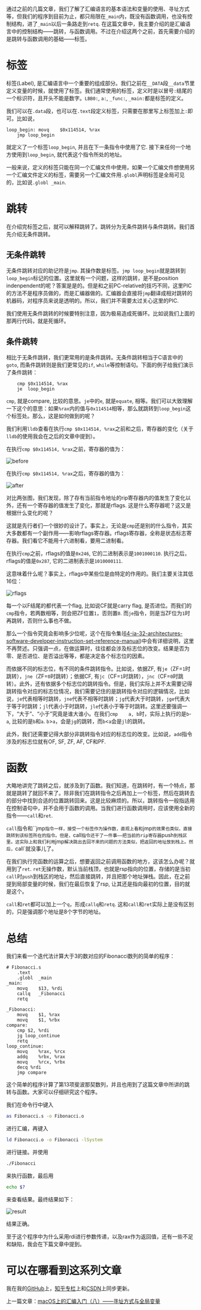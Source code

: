 通过之前的几篇文章，我们了解了汇编语言的基本语法和变量的使用、寻址方式等，但我们的程序到目前为止，都只局限在`_main`内，既没有函数调用，也没有控制结构，进了`_main`以后一条路走到`retq`. 在这篇文章中，我主要介绍的是汇编语言中的控制结构——跳转，与函数调用。不过在介绍这两个之前，首先需要介绍的是跳转与函数调用的基础——标签。

# 标签

标签(Label), 是汇编语言中一个重要的组成部分。我们之前在`__DATA`段`__data`节里定义变量的时候，就使用了标签。我们通常使用的标签，定义时是以冒号`:`结尾的一个标识符，且开头不能是数字。`LBB0:`, `a:`, `_func:`, `_main:`都是标签的定义。

我们可以在`.data`段，也可以在`.text`段定义标签，只需要在那里写上标签加上`:`即可。比如说，

```assembly
loop_begin:	movq	$0x114514, %rax
	jmp	loop_begin
```

就定义了一个标签`loop_begin`, 并且在下一条指令中使用了它. 接下来任何一个地方使用到`loop_begin`, 就代表这个指令所处的地址。

一般来说，定义的标签只能在同一个汇编文件中使用，如果一个汇编文件想使用另一个汇编文件定义的标签，需要另一个汇编文件用`.globl`声明标签是全局可见的，比如说`.globl	_main`.

# 跳转

在介绍完标签之后，就可以解释跳转了。跳转分为无条件跳转与条件跳转。我们首先介绍无条件跳转。

## 无条件跳转

无条件跳转对应的助记符是`jmp`. 其操作数是标签。`jmp	loop_begin`就是跳转到`loop_begin`标记的位置。这里就有一个问题，这样的跳转，是不是position indenpendent的呢？答案是是的。但是和之前PC-relative的技巧不同，这里PIC的方法不是程序员做的，而是汇编器做的。汇编器会直接将`jmp`翻译成相对跳转的机器码，对程序员来说是透明的。所以，我们并不需要太过关心这里的PIC.

我们使用无条件跳转的时候要特别注意，因为极易造成死循环。比如说我们上面的那两行代码，就是死循环。

## 条件跳转

相比于无条件跳转，我们更常用的是条件跳转。无条件跳转相当于C语言中的`goto`, 而条件跳转则是我们更常见的`if`, `while`等控制语句。下面的例子给我们演示了条件跳转：

```assembly
	cmp	$0x114514, %rax
	je	loop_begin
```

`cmp`, 就是compare, 比较的意思。`je`中的`e`, 就是`equate`, 相等。我们可以大致理解一下这个的意思：如果`%rax`内的值与`0x114514`相等，那么就跳转到`loop_begin`这个标签处。那么，这是如何做到的呢？

我们利用`lldb`查看在执行`cmp	$0x114514, %rax`之前和之后，寄存器的变化（关于`lldb`的使用我会在之后的文章中提到）。

在执行`cmp	$0x114514, %rax`之前，寄存器的值为：

![before](macOS上的汇编入门（九）——跳转与函数.assets/before.png)

在执行`cmp	$0x114514, %rax`之后，寄存器的值为：

![after](macOS上的汇编入门（九）——跳转与函数.assets/after.png)

对比两张图，我们发现，除了存有当前指令地址的rip寄存器内的值发生了变化以外，还有一个寄存器的值发生了变化，那就是rflags. 这是什么寄存器呢？这又是根据什么变化的呢？

这就是先行者们一个很妙的设计了。事实上，无论是`cmp`还是别的什么指令，其实大多数都有一个副作用——影响rflags寄存器。rflags寄存器，全称是状态标志寄存器。我们看它不能用十六进制看，要用二进制看。

在执行`cmp`之前，rflags的值是`0x246`, 它的二进制表示是`1001000110`. 执行之后，rflags的值是`0x287`, 它的二进制表示是`1010000111`.

这意味着什么呢？事实上，rflags中某些位是由特定的作用的。我们主要关注其低16位：

![rflags](macOS上的汇编入门（九）——跳转与函数.assets/rflags.png)

每一个以F结尾的都代表一个flag, 比如说CF就是carry flag, 是否进位。而我们的`cmp`指令，若两数相等，则会把ZF位置`1`，否则置`0`. 而`je`指令，则是当ZF位为`1`时再跳转，否则什么事也不做。

那么一个指令究竟会影响多少位呢，这个在指令集([64-ia-32-architectures-software-developer-instruction-set-reference-manual](https://www.intel.com/content/dam/www/public/us/en/documents/manuals/64-ia-32-architectures-software-developer-instruction-set-reference-manual-325383.pdf))中会有详细说明，这里不再赘述。只强调一点，在做运算时，往往都会涉及标志位的改变。结果是否为零、是否进位、是否溢出等等，都是决定各个标志位的因素。

而依据不同的标志位，有不同的条件跳转指令。比如说，依据ZF, 有`je`（ZF=`1`时跳转），`jne`（ZF=`0`时跳转）；依据CF, 有`jc`（CF=`1`时跳转），`jnc`（CF=`0`时跳转）。此外，还有依据多个标志位的跳转指令。但是，我们实际上并不太需要记得跳转指令对应的标志位情况，我们需要记住的是跳转指令对应的逻辑情况，比如说，`je`代表相等时跳转，`jne`代表不相等时跳转；`jg`代表大于时跳转，`jge`代表大于等于时跳转；`jl`代表小于时跳转，`jle`代表小于等于时跳转。这里还要强调一下，“大于”、“小于”究竟是谁大谁小。在我们`cmp	a, b`时，实际上执行的是`b`-`a`, 比较的是`b`和`a`. `b`>`a`，会是`jg`的跳转，而`b`<`a`会是`jl`的跳转。

此外，我们还需要记得大部分非跳转指令对应的标志位的改变。比如说，`add`指令涉及的标志位就有OF, SF, ZF, AF, CF和PF.

# 函数

大略地讲完了跳转之后，就涉及到了函数。我们知道，在跳转时，有一个特点，那就是跳转了就回不来了。除非我们在跳转指令之后再加上一个标签，然后在跳转去的部分中找到合适的位置跳转回来。这是比较麻烦的。所以，跳转指令一般指适用在控制语句中，并不会用于函数的调用。当我们进行函数调用时，应该使用全新的指令——`call`和`ret`.

`call`指令和``jmp`指令一样，接受一个标签作为操作数，直观上看和`jmp`的效果也类似，直接跳转到该标签所在的指令。但是，`call`指令还干了一件事——把当前的rip寄存器`push`到栈区里。这实际上和我们利用`jmp`解决跳出去回不来的问题的方法类似，把返回的地址放到栈上。然后，`call`就没事儿了。

在我们执行完函数的运算之后，想要返回之前调用函数的地方，这该怎么办呢？就用到了`ret`. `ret`无操作数，默认当前栈顶，也就是rsp指向的位置，存储的是当初`call`时`push`到栈区的地址，然后直接跳转，并且把那个地址弹栈。因此，在之前提到局部变量的时候，我们在最后恢复了rsp, 让其还是指向最初的位置，目的就是这个。

`call`和`ret`都可以加上一个`q`，形成`callq`和`retq`. 这和`call`和`ret`实际上是没有区别的，只是强调那个地址是8个字节的地址。

# 总结

我们来看一个迭代法计算大于3的数对应的Fibonacci数列的简单的程序：

```assembly
# Fibonacci.s
    .text
    .globl  _main
_main:
    movq    $13, %rdi
    callq   _Fibonacci
    retq

_Fibonacci:
    movq    $1, %rax
    movq    $1, %rbx
compare:
    cmp $2, %rdi
    jg loop_continue
    retq
loop_continue:
    movq    %rax, %rcx
    addq    %rbx, %rax
    movq    %rcx, %rbx
    decq %rdi
    jmp compare
```

这个简单的程序计算了第13项斐波那契数列，并且也用到了这篇文章中所讲的跳转与函数。大家可以仔细研究这个程序。

我们在命令行中键入

```bash
as Fibonacci.s -o Fibonacci.o
```

进行汇编，再键入

```bash
ld Fibonacci.o -o Fibonacci -lSystem
```

进行链接。并使用

```bash
./Fibonacci
```

来执行函数，最后用

```bash
echo $?
```

来查看结果。最终结果如下：

![result](macOS上的汇编入门（九）——跳转与函数.assets/result.png)

结果正确。

至于这个程序中为什么采用rdi进行参数传递，以及rax作为返回值，还有一些不足和缺陷，我会在下篇文章中提到。

# 可以在哪看到这系列文章

我在我的[GitHub](https://github.com/Evian-Zhang/Assembly-on-macOS)上，[知乎专栏](https://zhuanlan.zhihu.com/c_1132336120712765440)上和[CSDN](https://blog.csdn.net/EvianZhang)上同步更新。

上一篇文章：[macOS上的汇编入门（八）——寻址方式与全局变量](macOS上的汇编入门（八）——寻址方式与全局变量.md)